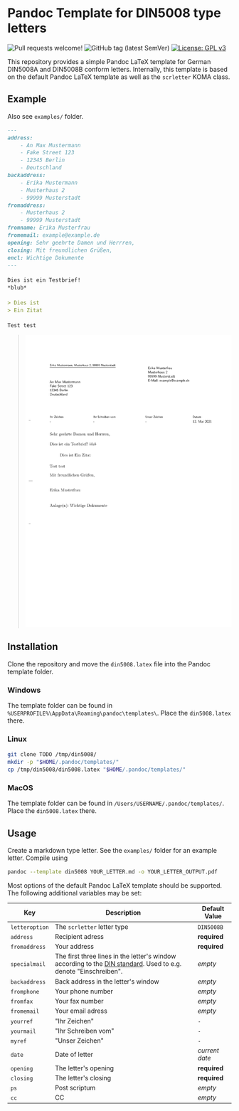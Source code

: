 # Pandoc Template for DIN5008 type letters

![Pull requests welcome!](https://img.shields.io/badge/-Pull%20requests%20welcome!-informational)
![GitHub tag (latest SemVer)](https://img.shields.io/github/v/tag/Phoenix4815/pandoc_letter?sort=semver)
[![License: GPL v3](https://img.shields.io/badge/license-GPL%20v3-blue.svg)](http://www.gnu.org/licenses/gpl-3.0)

This repository provides a simple Pandoc LaTeX template for German DIN5008A and DIN5008B conform letters.
Internally, this template is based on the default Pandoc LaTeX template as well as the `scrletter` KOMA class.

## Example

Also see `examples/` folder.

```markdown
---
address:
    - An Max Mustermann
    - Fake Street 123
    - 12345 Berlin
    - Deutschland
backaddress:
    - Erika Mustermann
    - Musterhaus 2
    - 99999 Musterstadt
fromaddress:
    - Musterhaus 2
    - 99999 Musterstadt
fromname: Erika Musterfrau
fromemail: example@example.de
opening: Sehr geehrte Damen und Herrren,
closing: Mit freundlichen Grüßen,
encl: Wichtige Dokumente
---

Dies ist ein Testbrief!
*blub*

> Dies ist
> Ein Zitat
 
Test test
```

> ![Screenshot example letter](examples/example.png)

## Installation

Clone the repository and move the `din5008.latex` file into the Pandoc template folder.

### Windows

The template folder can be found in `%USERPROFILE%\AppData\Roaming\pandoc\templates\`.
Place the `din5008.latex` there.

### Linux

```bash
git clone TODO /tmp/din5008/
mkdir -p "$HOME/.pandoc/templates/"
cp /tmp/din5008/din5008.latex "$HOME/.pandoc/templates/"
```

### MacOS

The template folder can be found in `/Users/USERNAME/.pandoc/templates/`.
Place the `din5008.latex` there.

## Usage

Create a markdown type letter.
See the `examples/` folder for an example letter.
Compile using

```bash
pandoc --template din5008 YOUR_LETTER.md -o YOUR_LETTER_OUTPUT.pdf
```

Most options of the default Pandoc LaTeX template should be supported.
The following additional variables may be set:

| Key            | Description                                                                                                                                               | Default Value  |
|----------------|-----------------------------------------------------------------------------------------------------------------------------------------------------------|----------------|
| `letteroption` | The `scrletter` letter type                                                                                                                               | `DIN5008B`     |
| `address`      | Recipient adress                                                                                                                                          | __required__   |
| `fromaddress`  | Your address                                                                                                                                              | __required__   |
| `specialmail`  | The first three lines in the letter's window according to the [DIN standard](https://de.wikipedia.org/wiki/DIN_5008). Used to e.g. denote "Einschreiben". | _empty_        |
| `backaddress`  | Back address in the letter's window                                                                                                                       | _empty_        |
| `fromphone`    | Your phone number                                                                                                                                         | _empty_        |
| `fromfax`      | Your fax number                                                                                                                                           | _empty_        |
| `fromemail`    | Your email adress                                                                                                                                         | _empty_        |
| `yourref`      | "Ihr Zeichen"                                                                                                                                             | `-`            |
| `yourmail`     | "Ihr Schreiben vom"                                                                                                                                       | `-`            |
| `myref`        | "Unser Zeichen"                                                                                                                                           | `-`            |
| `date`         | Date of letter                                                                                                                                            | _current date_ |
| `opening`      | The letter's opening                                                                                                                                      | __required__   |
| `closing`      | The letter's closing                                                                                                                                      | __required__   |
| `ps`           | Post scriptum                                                                                                                                             | _empty_        |
| `cc`           | CC                                                                                                                                                        | _empty_        |
